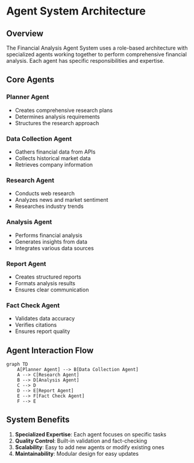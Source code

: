# Agent System Architecture

## Overview

The Financial Analysis Agent System uses a role-based architecture with specialized agents working together to perform comprehensive financial analysis. Each agent has specific responsibilities and expertise.

## Core Agents

### Planner Agent
- Creates comprehensive research plans
- Determines analysis requirements
- Structures the research approach

### Data Collection Agent
- Gathers financial data from APIs
- Collects historical market data
- Retrieves company information

### Research Agent
- Conducts web research
- Analyzes news and market sentiment
- Researches industry trends

### Analysis Agent
- Performs financial analysis
- Generates insights from data
- Integrates various data sources

### Report Agent
- Creates structured reports
- Formats analysis results
- Ensures clear communication

### Fact Check Agent
- Validates data accuracy
- Verifies citations
- Ensures report quality

## Agent Interaction Flow

```mermaid
graph TD
    A[Planner Agent] --> B[Data Collection Agent]
    A --> C[Research Agent]
    B --> D[Analysis Agent]
    C --> D
    D --> E[Report Agent]
    E --> F[Fact Check Agent]
    F --> E
```

## System Benefits

1. **Specialized Expertise**: Each agent focuses on specific tasks
2. **Quality Control**: Built-in validation and fact-checking
3. **Scalability**: Easy to add new agents or modify existing ones
4. **Maintainability**: Modular design for easy updates

